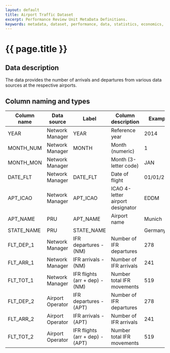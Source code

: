 ```yaml
---
layout: default
title: Airport Traffic Dataset
excerpt: Performance Review Unit MetaData Definitions.
keywords: metadata, dataset, performance, data, statistics, economics, air transport, flights, europe, cost efficiency
---
```

# {{ page.title }}

## Data description
<p>The data provides the number of arrivals and departures from various data sources at the respective airports.</p>

## Column naming and types

| Column name | Data source      | Label                           | Column description               | Example    |
|-------------|------------------|---------------------------------|----------------------------------|------------|
| YEAR        | Network Manager  | YEAR                            | Reference year                   | 2014       |
| MONTH_NUM   | Network Manager  | MONTH                           | Month (numeric)                  | 1          |
| MONTH_MON   | Network Manager  |                                 | Month (3-letter code)            | JAN        |
| DATE_FLT    | Network Manager  | DATE_FLT                        | Date of flight                   | 01/01/2014 |
| APT_ICAO    | Network Manager  | APT_ICAO                        | ICAO 4-letter airport designator | EDDM       |
| APT_NAME    | PRU              | APT_NAME                        | Airport name                     | Munich     |
| STATE_NAME  | PRU              | STATE_NAME                      |                                  | Germany    |
| FLT_DEP_1   | Network Manager  | IFR departures - (NM)           | Number of IFR departures         | 278        |
| FLT_ARR_1   | Network Manager  | IFR arrivals - (NM)             | Number of IFR arrivals           | 241        |
| FLT_TOT_1   | Network Manager  | IFR flights (arr + dep) - (NM)  | Number total IFR movements       | 519        |
| FLT_DEP_2   | Airport Operator | IFR departures - (APT)          | Number of IFR departures         | 278        |
| FLT_ARR_2   | Airport Operator | IFR arrivals - (APT)            | Number of IFR arrivals           | 241        |
| FLT_TOT_2   | Airport Operator | IFR flights (arr + dep) - (APT) | Number total IFR movements       | 519        |
